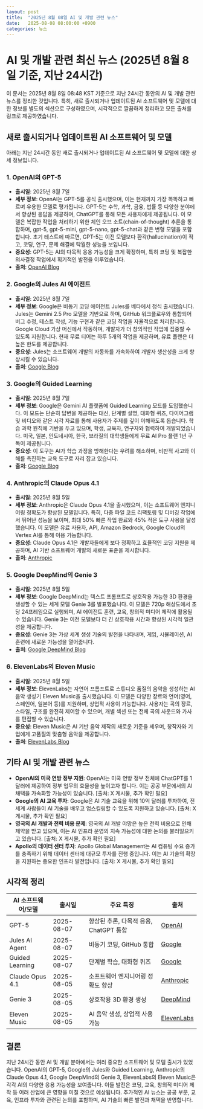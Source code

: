 ```yaml
---
layout: post
title:  "2025년 8월 08일 AI 및 개발 관련 뉴스"
date:   2025-08-08 08:00:00 +0900
categories: 뉴스
---
```


# AI 및 개발 관련 최신 뉴스 (2025년 8월 8일 기준, 지난 24시간)

이 문서는 2025년 8월 8일 08:48 KST 기준으로 지난 24시간 동안의 AI 및 개발 관련 뉴스를 정리한 것입니다. 특히, 새로 출시되거나 업데이트된 AI 소프트웨어 및 모델에 대한 정보를 별도의 섹션으로 구성하였으며, 시각적으로 깔끔하게 정리하고 모든 출처를 링크로 제공하였습니다.

## 새로 출시되거나 업데이트된 AI 소프트웨어 및 모델

아래는 지난 24시간 동안 새로 출시되거나 업데이트된 AI 소프트웨어 및 모델에 대한 상세 정보입니다.

### 1. OpenAI의 GPT-5
- **출시일**: 2025년 8월 7일
- **세부 정보**: OpenAI는 GPT-5를 공식 출시했으며, 이는 현재까지 가장 똑똑하고 빠르며 유용한 모델로 평가됩니다. GPT-5는 수학, 과학, 금융, 법률 등 다양한 분야에서 향상된 응답을 제공하며, ChatGPT를 통해 모든 사용자에게 제공됩니다. 이 모델은 복잡한 작업을 처리하기 위한 체인 오브 소트(chain-of-thought) 추론을 통합하며, gpt-5, gpt-5-mini, gpt-5-nano, gpt-5-chat과 같은 변형 모델을 포함합니다. 초기 테스트에 따르면, GPT-5는 이전 모델보다 환각(hallucination)이 적고, 코딩, 연구, 문제 해결에 탁월한 성능을 보입니다.
- **중요성**: GPT-5는 AI의 다목적 응용 가능성을 크게 확장하며, 특히 코딩 및 복잡한 의사결정 작업에서 획기적인 발전을 이루었습니다.
- **출처**: [OpenAI Blog](https://openai.com/gpt-5/)

### 2. Google의 Jules AI 에이전트
- **출시일**: 2025년 8월 7일
- **세부 정보**: Google은 비동기 코딩 에이전트 Jules를 베타에서 정식 출시했습니다. Jules는 Gemini 2.5 Pro 모델을 기반으로 하며, GitHub 워크플로우와 통합되어 버그 수정, 테스트 작성, 기능 구현과 같은 코딩 작업을 자율적으로 처리합니다. Google Cloud 가상 머신에서 작동하며, 개발자가 더 창의적인 작업에 집중할 수 있도록 지원합니다. 현재 무료 티어는 하루 5개의 작업을 제공하며, 유료 플랜은 더 높은 한도를 제공합니다.
- **중요성**: Jules는 소프트웨어 개발의 자동화를 가속화하여 개발자 생산성을 크게 향상시킬 수 있습니다.
- **출처**: [Google Blog](https://blog.google/technology/google-labs/jules-now-available/)

### 3. Google의 Guided Learning
- **출시일**: 2025년 8월 7일
- **세부 정보**: Google은 Gemini AI 플랫폼에 Guided Learning 모드를 도입했습니다. 이 모드는 단순히 답변을 제공하는 대신, 단계별 설명, 대화형 퀴즈, 다이어그램 및 비디오와 같은 시각 자료를 통해 사용자가 주제를 깊이 이해하도록 돕습니다. 학습 과학 원칙에 기반을 두고 있으며, 학생, 교육자, 연구자와 협력하여 개발되었습니다. 미국, 일본, 인도네시아, 한국, 브라질의 대학생들에게 무료 AI Pro 플랜 1년 구독이 제공됩니다.
- **중요성**: 이 도구는 AI가 학습 과정을 방해한다는 우려를 해소하며, 비판적 사고와 이해를 촉진하는 교육 도구로 자리 잡고 있습니다.
- **출처**: [Google Blog](https://blog.google/outreach-initiatives/education/guided-learning/)

### 4. Anthropic의 Claude Opus 4.1
- **출시일**: 2025년 8월 5일
- **세부 정보**: Anthropic은 Claude Opus 4.1을 출시했으며, 이는 소프트웨어 엔지니어링 정확도가 향상된 모델입니다. 특히, 다중 파일 코드 리팩토링 및 디버깅 작업에서 뛰어난 성능을 보이며, 최대 50% 빠른 작업 완료와 45% 적은 도구 사용을 달성했습니다. 이 모델은 유료 사용자, API, Amazon Bedrock, Google Cloud의 Vertex AI를 통해 이용 가능합니다.
- **중요성**: Claude Opus 4.1은 개발자들에게 보다 정확하고 효율적인 코딩 지원을 제공하며, AI 기반 소프트웨어 개발의 새로운 표준을 제시합니다.
- **출처**: [Anthropic](https://www.anthropic.com/claude/opus)

### 5. Google DeepMind의 Genie 3
- **출시일**: 2025년 8월 5일
- **세부 정보**: Google DeepMind는 텍스트 프롬프트로 상호작용 가능한 3D 환경을 생성할 수 있는 세계 모델 Genie 3를 발표했습니다. 이 모델은 720p 해상도에서 초당 24프레임으로 실행되며, AI 에이전트 훈련, 교육, 창의적 미디어 제작에 활용될 수 있습니다. Genie 3는 이전 모델보다 더 긴 상호작용 시간과 향상된 시각적 일관성을 제공합니다.
- **중요성**: Genie 3는 가상 세계 생성 기술의 발전을 나타내며, 게임, 시뮬레이션, AI 훈련에 새로운 가능성을 열어줍니다.
- **출처**: [Google DeepMind Blog](https://deepmind.google/discover/blog/genie-3-a-new-frontier-for-world-models/)

### 6. ElevenLabs의 Eleven Music
- **출시일**: 2025년 8월 5일
- **세부 정보**: ElevenLabs는 자연어 프롬프트로 스튜디오 품질의 음악을 생성하는 AI 음악 생성기 Eleven Music을 출시했습니다. 이 모델은 다양한 장르와 언어(영어, 스페인어, 일본어 등)를 지원하며, 상업적 사용이 가능합니다. 사용자는 곡의 장르, 스타일, 구조를 완전히 제어할 수 있으며, 개별 섹션 또는 전체 곡의 사운드와 가사를 편집할 수 있습니다.
- **중요성**: Eleven Music은 AI 기반 음악 제작의 새로운 기준을 세우며, 창작자와 기업에게 고품질의 맞춤형 음악을 제공합니다.
- **출처**: [ElevenLabs Blog](https://elevenlabs.io/blog/eleven-music-is-here)

## 기타 AI 및 개발 관련 뉴스

- **OpenAI의 미국 연방 정부 지원**: OpenAI는 미국 연방 정부 전체에 ChatGPT를 1달러에 제공하여 정부 업무의 효율성을 높이고자 합니다. 이는 공공 부문에서의 AI 채택을 가속화할 가능성이 있습니다. [출처: X 게시물, 추가 확인 필요]
- **Google의 AI 교육 투자**: Google은 AI 기술 교육을 위해 10억 달러를 투자하여, 전 세계 사람들이 AI 기술을 배우고 업스킬링할 수 있도록 지원하고 있습니다. [출처: X 게시물, 추가 확인 필요]
- **영국의 AI 개발과 전력 비용 문제**: 영국의 AI 개발 야망은 높은 전력 비용으로 인해 제약을 받고 있으며, 이는 AI 인프라 운영의 지속 가능성에 대한 논의를 불러일으키고 있습니다. [출처: X 게시물, 추가 확인 필요]
- **Apollo의 데이터 센터 투자**: Apollo Global Management는 AI 컴퓨팅 수요 증가를 충족하기 위해 데이터 센터에 대규모 투자를 진행 중입니다. 이는 AI 기술의 확장을 지원하는 중요한 인프라 발전입니다. [출처: X 게시물, 추가 확인 필요]

## 시각적 정리

| **AI 소프트웨어/모델** | **출시일** | **주요 특징** | **출처** |
|-----------------------|------------|---------------|----------|
| GPT-5 | 2025-08-07 | 향상된 추론, 다목적 응용, ChatGPT 통합 | [OpenAI](https://openai.com/gpt-5/) |
| Jules AI Agent | 2025-08-07 | 비동기 코딩, GitHub 통합 | [Google](https://blog.google/technology/google-labs/jules-now-available/) |
| Guided Learning | 2025-08-07 | 단계별 학습, 대화형 퀴즈 | [Google](https://blog.google/outreach-initiatives/education/guided-learning/) |
| Claude Opus 4.1 | 2025-08-05 | 소프트웨어 엔지니어링 정확도 향상 | [Anthropic](https://www.anthropic.com/claude/opus) |
| Genie 3 | 2025-08-05 | 상호작용 3D 환경 생성 | [DeepMind](https://deepmind.google/discover/blog/genie-3-a-new-frontier-for-world-models/) |
| Eleven Music | 2025-08-05 | AI 음악 생성, 상업적 사용 가능 | [ElevenLabs](https://elevenlabs.io/blog/eleven-music-is-here) |

## 결론
지난 24시간 동안 AI 및 개발 분야에서는 여러 중요한 소프트웨어 및 모델 출시가 있었습니다. OpenAI의 GPT-5, Google의 Jules와 Guided Learning, Anthropic의 Claude Opus 4.1, Google DeepMind의 Genie 3, ElevenLabs의 Eleven Music은 각각 AI의 다양한 응용 가능성을 보여줍니다. 이들 발전은 코딩, 교육, 창의적 미디어 제작 등 여러 산업에 큰 영향을 미칠 것으로 예상됩니다. 추가적인 AI 뉴스는 공공 부문, 교육, 인프라 투자와 관련된 논의를 포함하며, AI 기술의 빠른 발전과 채택을 반영합니다.